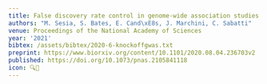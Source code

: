 ```yaml
---
title: False discovery rate control in genome-wide association studies with population structure
authors: "M. Sesia, S. Bates, E. Cand\xE8s, J. Marchini, C. Sabatti"
venue: Proceedings of the National Academy of Sciences
year: '2021'
bibtex: /assets/bibtex/2020-6-knockoffgwas.txt
preprint: https://www.biorxiv.org/content/10.1101/2020.08.04.236703v2
published: https://doi.org/10.1073/pnas.2105841118
icon: 🔍🧬
---
```

